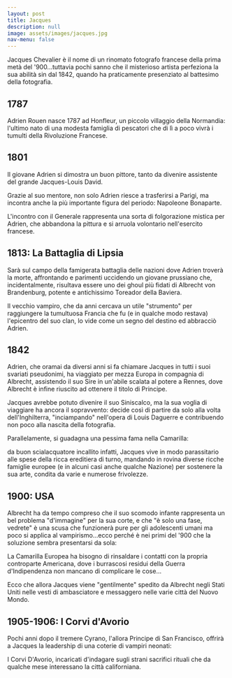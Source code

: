 ```yaml
---
layout: post
title: Jacques
description: null
image: assets/images/jacques.jpg
nav-menu: false
---
```


Jacques Chevalier è il nome di un rinomato fotografo francese della prima metà del '900...tuttavia pochi sanno che il misterioso artista perfeziona la sua abilità sin dal 1842, quando ha praticamente presenziato al battesimo della fotografia.

## 1787

Adrien Rouen nasce 1787 ad Honfleur, un piccolo villaggio della Normandia: l'ultimo nato di una modesta famiglia di pescatori che di lì a poco vivrà i tumulti della Rivoluzione Francese.

## 1801

Il giovane Adrien si dimostra un buon pittore, tanto da divenire assistente del grande Jacques-Louis David.

Grazie al suo mentore, non solo Adrien riesce a trasferirsi a Parigi, ma incontra anche la più importante figura del periodo: Napoleone Bonaparte.

L'incontro con il Generale rappresenta una sorta di folgorazione mistica per Adrien, che abbandona la pittura e si arruola volontario nell'esercito francese.

## 1813: La Battaglia di Lipsia

Sarà sul campo della famigerata battaglia delle nazioni dove Adrien troverà la morte, affrontando e parimenti uccidendo un giovane prussiano che, incidentalmente, risultava essere uno dei ghoul più fidati di Albrecht von Brandenburg, potente e antichissimo Toreador della Baviera.

Il vecchio vampiro, che da anni cercava un utile "strumento" per raggiungere la tumultuosa Francia che fu (e in qualche modo restava) l'epicentro del suo clan, lo vide come un segno del destino ed abbracciò Adrien.

## 1842

Adrien, che oramai da diversi anni si fa chiamare Jacques in tutti i suoi svariati pseudonimi, ha viaggiato per mezza Europa in compagnia di Albrecht, assistendo il suo Sire in un'abile scalata al potere a Rennes, dove Albrecht è infine riuscito ad ottenere il titolo di Principe.

Jacques avrebbe potuto divenire il suo Siniscalco, ma la sua voglia di viaggiare ha ancora il sopravvento: decide così di partire da solo alla volta dell'Inghilterra, "inciampando" nell'opera di Louis Daguerre e contribuendo non poco alla nascita della fotografia.

Parallelamente, si guadagna una pessima fama nella Camarilla: 

da buon scialacquatore incallito infatti, Jacques vive in modo parassitario alle spese della ricca ereditiera di turno, mandando in rovina diverse ricche famiglie europee (e in alcuni casi anche qualche Nazione) per sostenere la sua arte, condita da varie e numerose frivolezze.

## 1900: USA

Albrecht ha da tempo compreso che il suo scomodo infante rappresenta un bel problema "d'immagine" per la sua corte, e che "è solo una fase, vedrete" è una scusa che funzionerà pure per gli adolescenti umani ma poco si applica al vampirismo...ecco perché è nei primi del '900 che la soluzione sembra presentarsi da sola:

La Camarilla Europea ha bisogno di rinsaldare i contatti con la propria controparte Americana, dove i burrascosi residui della Guerra d'Indipendenza non mancano di complicare le cose...

Ecco che allora Jacques viene "gentilmente" spedito da Albrecht negli Stati Uniti nelle vesti di ambasciatore e messaggero nelle varie città del Nuovo Mondo. 

## 1905-1906: I Corvi d'Avorio

Pochi anni dopo il tremere Cyrano, l'allora Principe di San Francisco, offrirà a Jacques la leadership di una coterie di vampiri neonati: 

I Corvi D'Avorio, incaricati d'indagare sugli strani sacrifici rituali che da qualche mese interessano la città californiana.